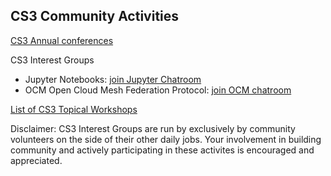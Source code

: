 ## CS3 Community Activities

[CS3 Annual conferences](http://www.cs3community.org/)

CS3 Interest Groups
   * Jupyter Notebooks: [join Jupyter Chatroom](https://app.gitter.im/#/room/#cs3org_Jupyter:gitter.im)
   * OCM Open Cloud Mesh Federation Protocol: [join OCM chatroom](https://app.gitter.im/#/room/#cs3org_OCM:gitter.im)

[List of CS3 Topical Workshops](https://indico.cern.ch/category/18416)

Disclaimer: CS3 Interest Groups are run by exclusively by community volunteers on the side of their other daily jobs. Your involvement in building community and actively participating in these activites is encouraged and appreciated.

<!--

**Here are some ideas to get you started:**

🙋‍♀️ A short introduction - what is your organization all about?
🌈 Contribution guidelines - how can the community get involved?
👩‍💻 Useful resources - where can the community find your docs? Is there anything else the community should know?
🍿 Fun facts - what does your team eat for breakfast?
🧙 Remember, you can do mighty things with the power of [Markdown](https://docs.github.com/github/writing-on-github/getting-started-with-writing-and-formatting-on-github/basic-writing-and-formatting-syntax)
-->
